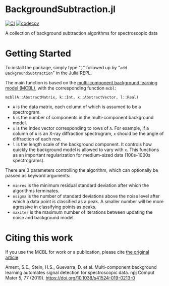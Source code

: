 # BackgroundSubtraction.jl
[![CI](https://github.com/SebastianAment/BackgroundSubtraction.jl/actions/workflows/CI.yml/badge.svg)](https://github.com/SebastianAment/BackgroundSubtraction.jl/actions/workflows/CI.yml)
[![codecov](https://codecov.io/gh/SebastianAment/BackgroundSubtraction.jl/branch/main/graph/badge.svg?token=MF0ACRKHYO)](https://codecov.io/gh/SebastianAment/BackgroundSubtraction.jl)

A collection of background subtraction algorithms for spectroscopic data

# Getting Started 

To install the package, simply type "`]`" followed up by "`add BackgroundSubtraction`" in the Julia REPL.

The main function is based on the [multi-component background learning model (MCBL)](https://rdcu.be/b32TH), with the corresponding function `mcbl`:
```
mcbl(A::AbstractMatrix, k::Int, x::AbstractVector, l::Real)
```
* `A` is the data matrix, each column of which is assumed to be a spectrogram.
* `k` is the number of components in the multi-component background model.
* `x` is the index vector corresponding to rows of `A`. 
For example, if a column of `A` is an X-ray diffraction spectrogram, `x` should be the angle of diffraction of each row.
* `l` is the length scale of the background component. It controls how quickly the 
background model is allowed to vary with `x`.
This functions as an important regularization for medium-sized data (100s-1000s spectrograms). 

There are 3 parameters controlling the algorithm, which can optionally be passed as keyword arguments:
* `minres` is the minimum residual standard deviation after which the algorithms terminates.
* `nsigma` is the number of standard deviations above the noise level after which a data point is classified as a peak. A smaller number will be more agressive in classifying points as peaks.
* `maxiter` is the maximum number of iterations between updating the noise and background model.

# Citing this work
If you use the MCBL for work or a publication, please cite [the original article](https://rdcu.be/b32TH):

Ament, S.E., Stein, H.S., Guevarra, D. et al. Multi-component background learning automates signal detection for spectroscopic data. npj Comput Mater 5, 77 (2019). https://doi.org/10.1038/s41524-019-0213-0
